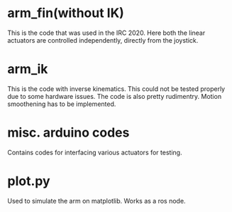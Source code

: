 # arm_fin(without IK)
This is the code that was used in the IRC 2020. Here both the linear actuators are controlled independently, directly from the joystick.

# arm_ik
This is the code with inverse kinematics. This could not be tested properly due to some hardware issues. The code is also pretty rudimentry. Motion smoothening has to be implemented.

# misc. arduino codes
Contains codes for interfacing various actuators for testing.

# plot.py
Used to simulate the arm on matplotlib. Works as a ros node.


